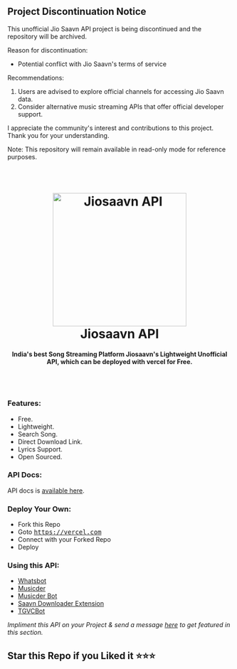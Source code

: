 ## Project Discontinuation Notice

This unofficial Jio Saavn API project is being discontinued and the repository will be archived.

Reason for discontinuation:

- Potential conflict with Jio Saavn's terms of service

Recommendations:

1. Users are advised to explore official channels for accessing Jio Saavn data.
2. Consider alternative music streaming APIs that offer official developer support.

I appreciate the community's interest and contributions to this project. Thank you for your understanding.

Note: This repository will remain available in read-only mode for reference purposes.

<h1 align="center">
<br>
<img src="https://telegra.ph/file/3f4ec4d689573bd4de154.png" alt="Jiosaavn API" width="300">
<br>
Jiosaavn API
<br>
</h1>
<h4 align="center">
India's best Song Streaming Platform Jiosaavn's Lightweight Unofficial API, which can be deployed with vercel for Free.
</h4>
<br>
<br>

### Features:

- Free.
- Lightweight.
- Search Song.
- Direct Download Link.
- Lyrics Support.
- Open Sourced.

### API Docs:

API docs is [available here](https://jiosaavn-api-v3.vercel.app/docs).

### Deploy Your Own:

- Fork this Repo
- Goto <tt>https://vercel.com</tt>
- Connect with your Forked Repo
- Deploy

### Using this API:

- [Whatsbot](https://github.com/tuhinpal/Whatsbot "Whatsbot")
- [Musicder](https://github.com/tuhinpal/Musicder "Musicder")
- [Musicder Bot](https://t.me/musicder_bot "Musicder Bot")
- [Saavn Downloader Extension](https://github.com/naqushab/saavn-downloader-extension "saavn-downloader-extension")
- [TGVCBot](https://github.com/ArnabXD/TGVCBot "@ArnabXD/TGVCBot")

_Impliment this API on your Project & send a message [here](https://t.me/t_projects "here") to get featured in this section._
<br>

## Star this Repo if you Liked it ⭐⭐⭐
